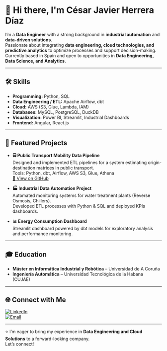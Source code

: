 # 👋 Hi there, I'm César Javier Herrera Díaz  

I’m a **Data Engineer** with a strong background in **industrial automation** and **data-driven solutions**.  
Passionate about integrating **data engineering, cloud technologies, and predictive analytics** to optimize processes and support decision-making.  
Currently based in Spain and open to opportunities in **Data Engineering, Data Science, and Analytics**.

---

## 🛠 Skills

- **Programming:** Python, SQL  
- **Data Engineering / ETL:** Apache Airflow, dbt  
- **Cloud:** AWS (S3, Glue, Lambda, IAM)  
- **Databases:** MySQL, PostgreSQL, DuckDB  
- **Visualization:** Power BI, Streamlit, Industrial Dashboards  
- **Frontend:** Angular, React.js  

---

## 🚀 Featured Projects

- **🚍 Public Transport Mobility Data Pipeline**  
  Designed and implemented ETL pipelines for a system estimating origin-destination matrices in public transport.  
  Tools: Python, dbt, Airflow, AWS S3, Glue, Athena  
  [🔗 View on GitHub](https://github.com/cjhd92/consumo-energia-etl.git)

- **🏭 Industrial Data Automation Project**  
  Automated monitoring systems for water treatment plants (Reverse Osmosis, Chillers).  
  Developed ETL processes with Python & SQL and deployed KPIs dashboards.  

- **📊 Energy Consumption Dashboard**  
  Streamlit dashboard powered by dbt models for exploratory analysis and performance monitoring.  

---

## 🎓 Education

- **Máster en Informática Industrial y Robótica** – Universidad de A Coruña  
- **Ingeniería Automática** – Universidad Tecnológica de la Habana (CUJAE)  

---

## 🌐 Connect with Me

[![LinkedIn](https://img.shields.io/badge/LinkedIn-Profile-blue?logo=linkedin)](https://www.linkedin.com/in/cjhd92/)  
[![Email](https://img.shields.io/badge/Email-Contact-informational?logo=gmail)](mailto:cjhd92@gmail.com)  

---

⭐ I’m eager to bring my experience in **Data Engineering and Cloud Solutions** to a forward-looking company.  
Let’s connect!
